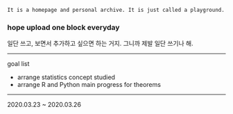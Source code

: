 ```
It is a homepage and personal archive. It is just called a playground.
```
### hope upload one block everyday

일단 쓰고, 보면서 추가하고 싶으면 하는 거지. 그니까 제발 일단 쓰기나 해.

---
goal list
- arrange statistics concept studied
- arrange R and Python main progress for theorems

---
2020.03.23 ~ 2020.03.26
